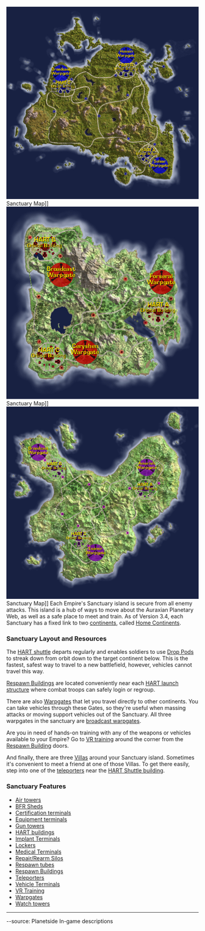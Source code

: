![](../images/NCSanctuaryMap.jpg "fig:NCSanctuaryMap.jpg") Sanctuary Map\]\]
![](../images/TRSanctuaryMap.jpg "fig:TRSanctuaryMap.jpg") Sanctuary Map\]\]
![](../images/VSSanctuaryMap.jpg "fig:VSSanctuaryMap.jpg") Sanctuary Map\]\] Each
Empire's Sanctuary island is secure from all enemy attacks. This island
is a hub of ways to move about the Auraxian Planetary Web, as well as a
safe place to meet and train. As of Version 3.4, each Sanctuary has a
fixed link to two [continents](Continent.md), called [Home
Continents](Home_Continent.md).

### Sanctuary Layout and Resources

The [HART shuttle](../terminology/HART.md) departs regularly and enables
soldiers to use [Drop Pods](../items/Drop_Pod.md) to streak down from
orbit down to the target continent below. This is the fastest, safest
way to travel to a new battlefield, however, vehicles cannot travel this
way.

[Respawn Buildings](Respawn_Building.md) are located
conveniently near each [HART launch structure](HART_building.md)
where combat troops can safely login or regroup.

There are also [Warpgates](Warpgate.md) that let you travel
directly to other continents. You can take vehicles through these Gates,
so they're useful when massing attacks or moving support vehicles out of
the Sanctuary. All three warpgates in the sanctuary are [broadcast
warpgates](../items/Broadcast_warpgate.md).

Are you in need of hands-on training with any of the weapons or vehicles
available to your Empire? Go to [VR training](VR_Training.md)
around the corner from the [Respawn
Building](Respawn_Building.md) doors.

And finally, there are three [Villas](Villa.md) around your
Sanctuary island. Sometimes it's convenient to meet a friend at one of
those Villas. To get there easily, step into one of the
[teleporters](../terminology/Teleporter.md) near the [HART Shuttle
building](HART_building.md).

### Sanctuary Features

- [Air towers](Air_tower.md)
- [BFR Sheds](../items/BFR_Shed.md)
- [Certification terminals](../items/Certification_Terminal.md)
- [Equipment terminals](../items/Equipment_Terminal.md)
- [Gun towers](Gun_tower.md)
- [HART buildings](HART_building.md)
- [Implant Terminals](../items/Implant_Terminal.md)
- [Lockers](../items/Lockers.md)
- [Medical Terminals](../items/Medical_Terminal.md)
- [Repair/Rearm Silos](../items/Repair_Rearm_Silo.md)
- [Respawn tubes](../items/Respawn_Tube.md)
- [Respawn Buildings](Respawn_Building.md)
- [Teleporters](../terminology/Teleporter.md)
- [Vehicle Terminals](Vehicle_Terminal.md)
- [VR Training](VR_Training.md)
- [Warpgates](Warpgate.md)
- [Watch towers](Watch_tower.md)

---

--source: Planetside In-game descriptions

<!--[Category:Locations](Category:Locations.md)-->
